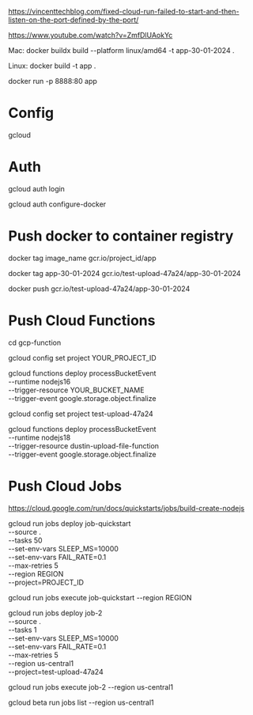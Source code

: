 https://vincenttechblog.com/fixed-cloud-run-failed-to-start-and-then-listen-on-the-port-defined-by-the-port/

https://www.youtube.com/watch?v=ZmfDlUAokYc

Mac: docker buildx build --platform linux/amd64 -t app-30-01-2024 .

Linux: docker build -t app .

docker run -p 8888:80 app

# Config

gcloud

# Auth

gcloud auth login

gcloud auth configure-docker

# Push docker to container registry

docker tag image_name gcr.io/project_id/app

docker tag app-30-01-2024 gcr.io/test-upload-47a24/app-30-01-2024

docker push gcr.io/test-upload-47a24/app-30-01-2024

# Push Cloud Functions
cd gcp-function

gcloud config set project YOUR_PROJECT_ID

gcloud functions deploy processBucketEvent \
  --runtime nodejs16 \
  --trigger-resource YOUR_BUCKET_NAME \
  --trigger-event google.storage.object.finalize 


gcloud config set project test-upload-47a24

gcloud functions deploy processBucketEvent \
  --runtime nodejs18 \
  --trigger-resource dustin-upload-file-function \
  --trigger-event google.storage.object.finalize 

# Push Cloud Jobs
https://cloud.google.com/run/docs/quickstarts/jobs/build-create-nodejs

gcloud run jobs deploy job-quickstart \
    --source . \
    --tasks 50 \
    --set-env-vars SLEEP_MS=10000 \
    --set-env-vars FAIL_RATE=0.1 \
    --max-retries 5 \
    --region REGION \
    --project=PROJECT_ID

gcloud run jobs execute job-quickstart --region REGION

gcloud run jobs deploy job-2 \
    --source . \
    --tasks 1 \
    --set-env-vars SLEEP_MS=10000 \
    --set-env-vars FAIL_RATE=0.1 \
    --max-retries 5 \
    --region us-central1 \
    --project=test-upload-47a24

gcloud run jobs execute job-2 --region us-central1

gcloud beta run jobs list --region us-central1
